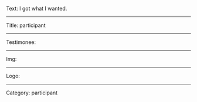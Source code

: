 Text: I got what I wanted.

----

Title: participant

----

Testimonee:

----

Img:

----

Logo:

----

Category: participant
